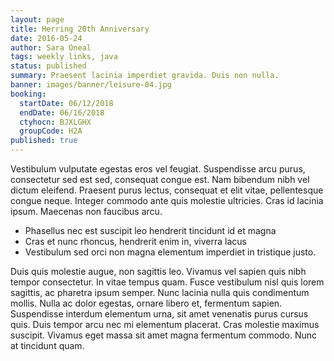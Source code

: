 ```yaml
---
layout: page
title: Herring 20th Anniversary
date: 2016-05-24
author: Sara Oneal
tags: weekly links, java
status: published
summary: Praesent lacinia imperdiet gravida. Duis non nulla.
banner: images/banner/leisure-04.jpg
booking:
  startDate: 06/12/2018
  endDate: 06/16/2018
  ctyhocn: BJXLGHX
  groupCode: H2A
published: true
---
```

Vestibulum vulputate egestas eros vel feugiat. Suspendisse arcu purus, consectetur sed est sed, consequat congue est. Nam bibendum nibh vel dictum eleifend. Praesent purus lectus, consequat et elit vitae, pellentesque congue neque. Integer commodo ante quis molestie ultricies. Cras id lacinia ipsum. Maecenas non faucibus arcu.

* Phasellus nec est suscipit leo hendrerit tincidunt id et magna
* Cras et nunc rhoncus, hendrerit enim in, viverra lacus
* Vestibulum sed orci non magna elementum imperdiet in tristique justo.

Duis quis molestie augue, non sagittis leo. Vivamus vel sapien quis nibh tempor consectetur. In vitae tempus quam. Fusce vestibulum nisl quis lorem sagittis, ac pharetra ipsum semper. Nunc lacinia nulla quis condimentum mollis. Nulla ac dolor egestas, ornare libero et, fermentum sapien. Suspendisse interdum elementum urna, sit amet venenatis purus cursus quis. Duis tempor arcu nec mi elementum placerat. Cras molestie maximus suscipit. Vivamus eget massa sit amet magna fermentum commodo. Nunc at tincidunt quam.
